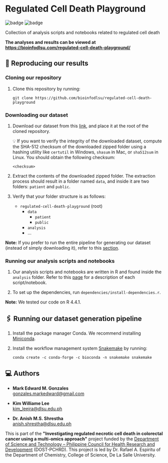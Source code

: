 # Regulated Cell Death Playground

![badge][badge-r]
![badge][badge-python]

Collection of analysis scripts and notebooks related to regulated cell death

**The analyses and results can be viewed at https://bioinfodlsu.com/regulated-cell-death-playground/**

## 🧪 Reproducing our results

### Cloning our repository

1. Clone this repository by running:

   ```
   git clone https://github.com/bioinfodlsu/regulated-cell-death-playground
   ```

### Downloading our dataset

1. Download our dataset from this [link](), and place it at the root of the cloned repository.

   💡 If you want to verify the integrity of the downloaded dataset, compute the SHA-512 checksum of the downloaded zipped folder using a hashing utility like `certutil` in Windows, `shasum` in Mac, or `sha512sum` in Linux. You should obtain the following checksum:

   ```
   <checksum>
   ```

1. Extract the contents of the downloaded zipped folder. The extraction process should result in a folder named `data`, and inside it are two folders: `patient` and `public`.

1. Verify that your folder structure is as follows:

   - `regulated-cell-death-playground` (root)
     - `data`
       - `patient`
       - `public`
     - `analysis`
     - ...

**Note:** If you prefer to run the entire pipeline for generating our dataset (instead of simply downloading it), refer to this [section](https://github.com/bioinfodlsu/regulated-cell-death-playground?tab=readme-ov-file#%EF%B8%8F-running-our-dataset-generation-pipeline).

### Running our analysis scripts and notebooks

1. Our analysis scripts and notebooks are written in R and found inside the `analysis` folder. Refer to this [page](https://bioinfodlsu.com/regulated-cell-death-playground/) for a description of each script/notebook.

1. To set up the dependencies, run `dependencies/install-dependencies.r`.

**Note:** We tested our code on R 4.4.1.

## 🖇️ Running our dataset generation pipeline

1. Install the package manager Conda. We recommend installing [Miniconda](https://docs.anaconda.com/miniconda/install/).
1. Install the workflow management system [Snakemake](https://snakemake.readthedocs.io/en/stable/index.html) by running:

   ```
   conda create -c conda-forge -c bioconda -n snakemake snakemake
   ```

## 💻 Authors

- **Mark Edward M. Gonzales** <br>
  gonzales.markedward@gmail.com

- **Kim Williame Lee** <br>
  kim_leejra@dlsu.edu.ph

- **Dr. Anish M.S. Shrestha** <br>
  anish.shrestha@dlsu.edu.ph

This is part of the **"Investigating regulated necrotic cell death in colorectal cancer using a multi-omics approach"** project funded by the [Department of Science and Technology &ndash; Philippine Council for Health Research and Development](https://www.pchrd.dost.gov.ph/) (DOST-PCHRD). This project is led by Dr. Rafael A. Espiritu of the Department of Chemistry, College of Science, De La Salle University.

[badge-r]: https://img.shields.io/badge/r-%23276DC3.svg?style=flat&logo=r&logoColor=white
[badge-python]: https://img.shields.io/badge/python-3670A0?style=flat&logo=python&logoColor=white
